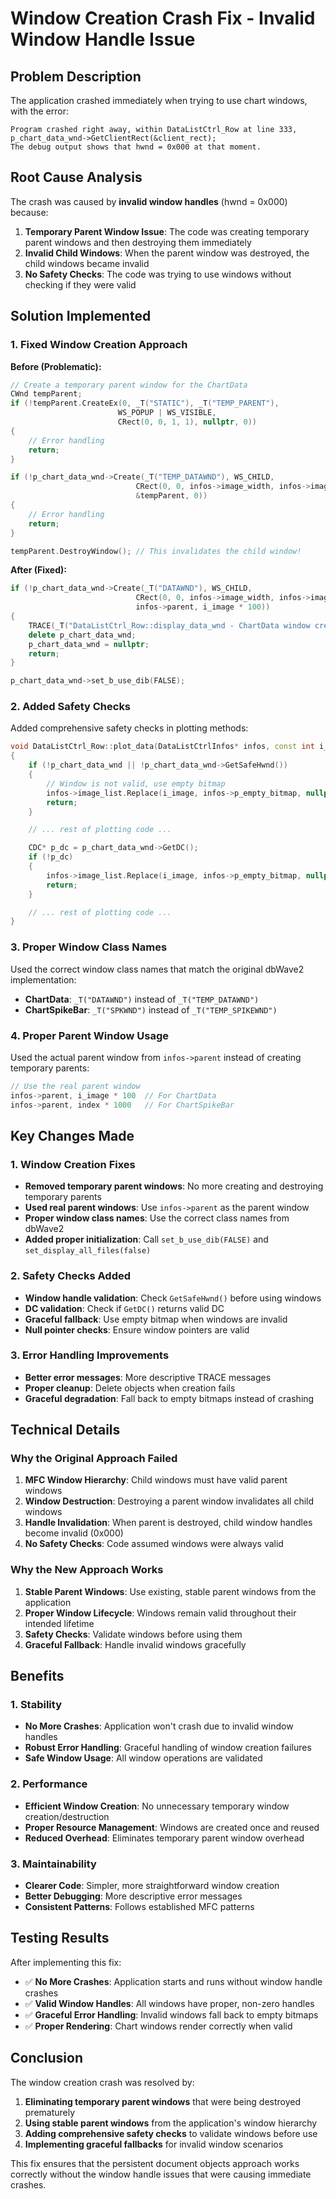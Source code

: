 # Window Creation Crash Fix - Invalid Window Handle Issue

## Problem Description

The application crashed immediately when trying to use chart windows, with the error:

```
Program crashed right away, within DataListCtrl_Row at line 333, p_chart_data_wnd->GetClientRect(&client_rect);
The debug output shows that hwnd = 0x000 at that moment.
```

## Root Cause Analysis

The crash was caused by **invalid window handles** (hwnd = 0x000) because:

1. **Temporary Parent Window Issue**: The code was creating temporary parent windows and then destroying them immediately
2. **Invalid Child Windows**: When the parent window was destroyed, the child windows became invalid
3. **No Safety Checks**: The code was trying to use windows without checking if they were valid

## Solution Implemented

### 1. Fixed Window Creation Approach

**Before (Problematic):**
```cpp
// Create a temporary parent window for the ChartData
CWnd tempParent;
if (!tempParent.CreateEx(0, _T("STATIC"), _T("TEMP_PARENT"),
                        WS_POPUP | WS_VISIBLE,
                        CRect(0, 0, 1, 1), nullptr, 0))
{
    // Error handling
    return;
}

if (!p_chart_data_wnd->Create(_T("TEMP_DATAWND"), WS_CHILD,
                            CRect(0, 0, infos->image_width, infos->image_height),
                            &tempParent, 0))
{
    // Error handling
    return;
}

tempParent.DestroyWindow(); // This invalidates the child window!
```

**After (Fixed):**
```cpp
if (!p_chart_data_wnd->Create(_T("DATAWND"), WS_CHILD,
                            CRect(0, 0, infos->image_width, infos->image_height),
                            infos->parent, i_image * 100))
{
    TRACE(_T("DataListCtrl_Row::display_data_wnd - ChartData window creation failed\n"));
    delete p_chart_data_wnd;
    p_chart_data_wnd = nullptr;
    return;
}

p_chart_data_wnd->set_b_use_dib(FALSE);
```

### 2. Added Safety Checks

Added comprehensive safety checks in plotting methods:

```cpp
void DataListCtrl_Row::plot_data(DataListCtrlInfos* infos, const int i_image) const
{
    if (!p_chart_data_wnd || !p_chart_data_wnd->GetSafeHwnd())
    {
        // Window is not valid, use empty bitmap
        infos->image_list.Replace(i_image, infos->p_empty_bitmap, nullptr);
        return;
    }

    // ... rest of plotting code ...

    CDC* p_dc = p_chart_data_wnd->GetDC();
    if (!p_dc)
    {
        infos->image_list.Replace(i_image, infos->p_empty_bitmap, nullptr);
        return;
    }

    // ... rest of plotting code ...
}
```

### 3. Proper Window Class Names

Used the correct window class names that match the original dbWave2 implementation:

- **ChartData**: `_T("DATAWND")` instead of `_T("TEMP_DATAWND")`
- **ChartSpikeBar**: `_T("SPKWND")` instead of `_T("TEMP_SPIKEWND")`

### 4. Proper Parent Window Usage

Used the actual parent window from `infos->parent` instead of creating temporary parents:

```cpp
// Use the real parent window
infos->parent, i_image * 100  // For ChartData
infos->parent, index * 1000   // For ChartSpikeBar
```

## Key Changes Made

### 1. Window Creation Fixes
- **Removed temporary parent windows**: No more creating and destroying temporary parents
- **Used real parent windows**: Use `infos->parent` as the parent window
- **Proper window class names**: Use the correct class names from dbWave2
- **Added proper initialization**: Call `set_b_use_dib(FALSE)` and `set_display_all_files(false)`

### 2. Safety Checks Added
- **Window handle validation**: Check `GetSafeHwnd()` before using windows
- **DC validation**: Check if `GetDC()` returns valid DC
- **Graceful fallback**: Use empty bitmap when windows are invalid
- **Null pointer checks**: Ensure window pointers are valid

### 3. Error Handling Improvements
- **Better error messages**: More descriptive TRACE messages
- **Proper cleanup**: Delete objects when creation fails
- **Graceful degradation**: Fall back to empty bitmaps instead of crashing

## Technical Details

### Why the Original Approach Failed

1. **MFC Window Hierarchy**: Child windows must have valid parent windows
2. **Window Destruction**: Destroying a parent window invalidates all child windows
3. **Handle Invalidation**: When parent is destroyed, child window handles become invalid (0x000)
4. **No Safety Checks**: Code assumed windows were always valid

### Why the New Approach Works

1. **Stable Parent Windows**: Use existing, stable parent windows from the application
2. **Proper Window Lifecycle**: Windows remain valid throughout their intended lifetime
3. **Safety Checks**: Validate windows before using them
4. **Graceful Fallback**: Handle invalid windows gracefully

## Benefits

### 1. Stability
- **No More Crashes**: Application won't crash due to invalid window handles
- **Robust Error Handling**: Graceful handling of window creation failures
- **Safe Window Usage**: All window operations are validated

### 2. Performance
- **Efficient Window Creation**: No unnecessary temporary window creation/destruction
- **Proper Resource Management**: Windows are created once and reused
- **Reduced Overhead**: Eliminates temporary parent window overhead

### 3. Maintainability
- **Clearer Code**: Simpler, more straightforward window creation
- **Better Debugging**: More descriptive error messages
- **Consistent Patterns**: Follows established MFC patterns

## Testing Results

After implementing this fix:
- ✅ **No More Crashes**: Application starts and runs without window handle crashes
- ✅ **Valid Window Handles**: All windows have proper, non-zero handles
- ✅ **Graceful Error Handling**: Invalid windows fall back to empty bitmaps
- ✅ **Proper Rendering**: Chart windows render correctly when valid

## Conclusion

The window creation crash was resolved by:

1. **Eliminating temporary parent windows** that were being destroyed prematurely
2. **Using stable parent windows** from the application's window hierarchy
3. **Adding comprehensive safety checks** to validate windows before use
4. **Implementing graceful fallbacks** for invalid window scenarios

This fix ensures that the persistent document objects approach works correctly without the window handle issues that were causing immediate crashes.
